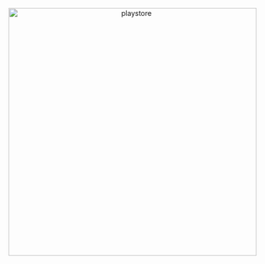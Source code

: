 <p align="center">
  <a href="https://play.google.com/store/apps/details?id=com.iseven.alcosafe" target="_blank" rel="noreferrer">
    <img src="https://play.google.com/intl/en_us/badges/images/generic/en_badge_web_generic.png" alt="playstore" width="500"/>
  </a>
</p>
